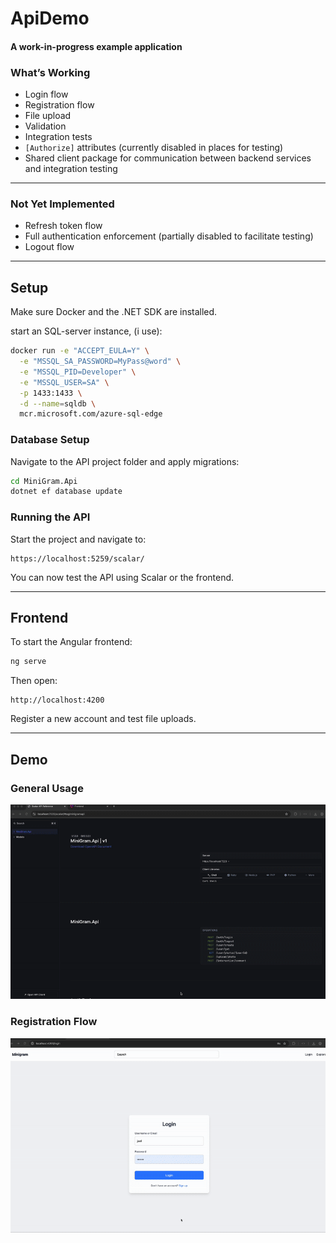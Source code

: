 # ApiDemo

#### A work-in-progress example application

### What’s Working

- Login flow
- Registration flow
- File upload
- Validation
- Integration tests
- `[Authorize]` attributes (currently disabled in places for testing)
- Shared client package for communication between backend services and integration testing

---

### Not Yet Implemented

- Refresh token flow
- Full authentication enforcement (partially disabled to facilitate testing)
- Logout flow

---

## Setup

Make sure Docker and the .NET SDK are installed.

start an SQL-server instance, (i use):

```bash
docker run -e "ACCEPT_EULA=Y" \
  -e "MSSQL_SA_PASSWORD=MyPass@word" \
  -e "MSSQL_PID=Developer" \
  -e "MSSQL_USER=SA" \
  -p 1433:1433 \
  -d --name=sqldb \
  mcr.microsoft.com/azure-sql-edge
```

### Database Setup

Navigate to the API project folder and apply migrations:

```bash
cd MiniGram.Api
dotnet ef database update
```

### Running the API

Start the project and navigate to:

```
https://localhost:5259/scalar/
```

You can now test the API using Scalar or the frontend.

---

## Frontend

To start the Angular frontend:

```bash
ng serve
```

Then open:

```
http://localhost:4200
```

Register a new account and test file uploads.

---

## Demo

### General Usage

![](./demo.gif)

### Registration Flow

![](./register.gif)

